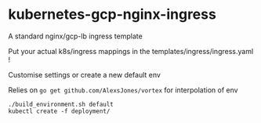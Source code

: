 # kubernetes-gcp-nginx-ingress

A standard nginx/gcp-lb ingress template

Put your actual k8s/ingress mappings in the templates/ingress/ingress.yaml !

Customise settings or create a new default env

Relies on `go get github.com/AlexsJones/vortex` for interpolation of env

```
./build_environment.sh default
kubectl create -f deployment/
```
